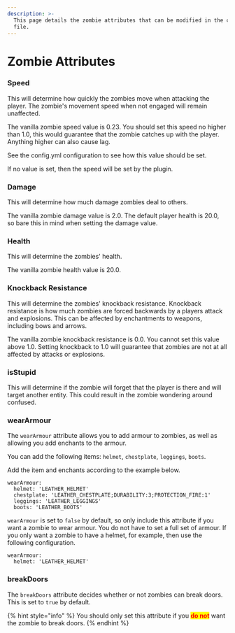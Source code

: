 ```yaml
---
description: >-
  This page details the zombie attributes that can be modified in the config.yml
  file.
---
```


# Zombie Attributes

### Speed

This will determine how quickly the zombies move when attacking the player. The zombie's movement speed when not engaged will remain unaffected.

The vanilla zombie speed value is 0.23. You should set this speed no higher than 1.0, this would guarantee that the zombie catches up with the player. Anything higher can also cause lag.

See the config.yml configuration to see how this value should be set.

If no value is set, then the speed will be set by the plugin.

### Damage

This will determine how much damage zombies deal to others.

The vanilla zombie damage value is 2.0. The default player health is 20.0, so bare this in mind when setting the damage value.

### Health

This will determine the zombies' health.

The vanilla zombie health value is 20.0.

### Knockback Resistance

This will determine the zombies' knockback resistance. Knockback resistance is how much zombies are forced backwards by a players attack and explosions. This can be affected by enchantments to weapons, including bows and arrows.

The vanilla zombie knockback resistance is 0.0. You cannot set this value above 1.0. Setting knockback to 1.0 will guarantee that zombies are not at all affected by attacks or explosions.

### isStupid

This will determine if the zombie will forget that the player is there and will target another entity. This could result in the zombie wondering around confused.

### wearArmour

The `wearArmour` attribute allows you to add armour to zombies, as well as allowing you add enchants to the armour.

You can add the following items: `helmet`, `chestplate`, `leggings`, `boots`.

Add the item and enchants according to the example below.

```
wearArmour:
  helmet: 'LEATHER_HELMET'
  chestplate: 'LEATHER_CHESTPLATE;DURABILITY:3;PROTECTION_FIRE:1'
  leggings: 'LEATHER_LEGGINGS'
  boots: 'LEATHER_BOOTS'
```

`wearArmour` is set to `false` by default, so only include this attribute if you want a zombie to wear armour. You do not have to set a full set of armour. If you only want a zombie to have a helmet, for example, then use the following configuration.

```
wearArmour:
  helmet: 'LEATHER_HELMET'
```

### breakDoors

The `breakDoors` attribute decides whether or not zombies can break doors. This is set to `true` by default.

{% hint style="info" %}
You should only set this attribute if you <mark style="color:red;">**do not**</mark> want the zombie to break doors.
{% endhint %}
